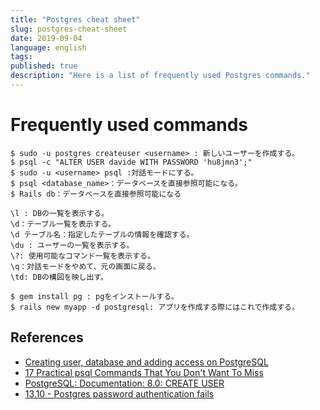 ```yaml
---
title: "Postgres cheat sheet"
slug: postgres-cheat-sheet
date: 2019-09-04
language: english
tags:
published: true
description: "Here is a list of frequently used Postgres commands."
---
```

# Frequently used commands

```
$ sudo -u postgres createuser <username> : 新しいユーザーを作成する。
$ psql -c "ALTER USER davide WITH PASSWORD 'hu8jmn3';"
$ sudo -u <username> psql :対話モードにする。
$ psql <database_name>：データベースを直接参照可能になる。 
$ Rails db：データベースを直接参照可能になる
```

```
\l : DBの一覧を表示する。
\d：テーブル一覧を表示する。
\d テーブル名：指定したテーブルの情報を確認する。
\du : ユーザーの一覧を表示する。
\?: 使用可能なコマンド一覧を表示する。
\q：対話モードをやめて、元の画面に戻る。
\td: DBの構図を映し出す。
```

```
$ gem install pg : pgをインストールする。
$ rails new myapp -d postgresql: アプリを作成する際にはこれで作成する。
```
## References 
- [Creating user, database and adding access on PostgreSQL](https://medium.com/coding-blocks/creating-user-database-and-adding-access-on-postgresql-8bfcd2f4a91e)
- [17 Practical psql Commands That You Don't Want To Miss](http://www.postgresqltutorial.com/psql-commands/)
- [PostgreSQL: Documentation: 8.0: CREATE USER](https://www.postgresql.org/docs/8.0/sql-createuser.html)
- [13.10 - Postgres password authentication fails](https://askubuntu.com/questions/413585/postgres-password-authentication-fails)

